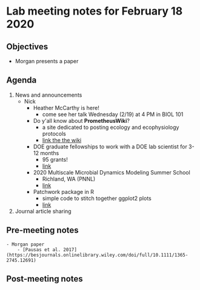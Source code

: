 # Lab meeting notes for February 18 2020

## Objectives
- Morgan presents a paper

## Agenda
1. News and announcements
	- Nick
		- Heather McCarthy is here!
			- come see her talk Wednesday (2/19) at 4 PM in BIOL 101
		- Do y'all know about **PrometheusWiki**?
			- a site dedicated to posting ecology and ecophysiology protocols
			- [link the the wiki](http://prometheuswiki.org/tiki-custom_home.php)
		- DOE graduate fellowships to work with a DOE lab scientist for 3-12 months
			- 95 grants!
			- [link](https://science.osti.gov/wdts/scgsr/)
		- 2020 Multiscale Microbial Dynamics Modeling Summer School
			- Richland, WA (PNNL)
			- [link](https://pnnl.cvent.com/events/multiscale-microbial-dynamics-modeling-summer-school/event-summary-7706656ec1004be0ba368947c10c375b.aspx)
		- Patchwork package in R
			- simple code to stitch together ggplot2 plots
			- [link](https://cran.r-project.org/web/packages/patchwork/patchwork.pdf)
2. Journal article sharing

## Pre-meeting notes
    - Morgan paper
        - [Pausas et al. 2017](https://besjournals.onlinelibrary.wiley.com/doi/full/10.1111/1365-2745.12691)

## Post-meeting notes
